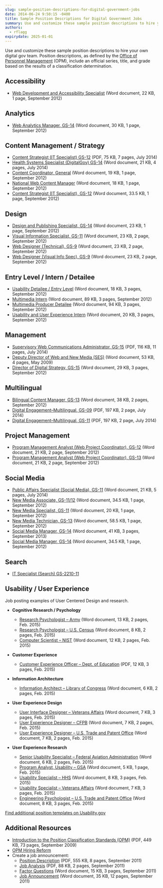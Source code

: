 ```yaml
---
slug: sample-position-descriptions-for-digital-government-jobs
date: 2014-06-24 9:50:15 -0400
title: Sample Position Descriptions for Digital Government Jobs
summary: Use and customize these sample position descriptions to hire your own digital gov team. Position descriptions, as defined by the Office of Personnel Management (OPM), include an official series, title, and grade based on the results of a classification determination. Accessibility Web Development and Accessibility Specialist (Word document, 22 KB, 1 page, September 2012) Analytics
authors:
  - rflagg
expirydate: 2025-01-01
---
```


Use and customize these sample position descriptions to hire your own digital gov team. Position descriptions, as defined by the [Office of Personnel Management](http://www.opm.gov/html/glossary.asp#P) (OPM), include an official series, title, and grade based on the results of a classification determination.

## Accessibility

- [Web Development and Accessibility Specialist](https://s3.amazonaws.com/digitalgov/_legacy-img/2014/06/web-development-and-accessibility-specialist-September-2012.doc) (Word document, 22 KB, 1 page, September 2012)

## Analytics

- [Web Analytics Manager, GS-14](https://s3.amazonaws.com/digitalgov/_legacy-img/2014/07/web-analytics-manager-GS-14.docx) (Word document, 30 KB, 1 page, September 2012)

## Content Management / Strategy

- [Content Strategist (IT Specialist) GS-12](https://s3.amazonaws.com/digitalgov/_legacy-img/2014/07/GS-2210-12-IT-Specialist.pdf) (PDF, 75 KB, 7 pages, July 2014)
- [Health Systems Specialist (DigitalGov) GS-14](https://s3.amazonaws.com/digitalgov/_legacy-img/2014/07/Health-System-Specialist-DigitalGov-GS-14.docx) (Word document, 21 KB, 4 pages, July 2014)
- [Content Coordinator, General](https://s3.amazonaws.com/digitalgov/_legacy-img/2014/06/content-coordinators-general-September-2012.doc) (Word document, 19 KB, 1 page, September 2012)
- [National Web Content Manager](https://s3.amazonaws.com/digitalgov/_legacy-img/2014/06/national-web-content-manager-September-2012.doc) (Word document, 18 KB, 1 page, September 2012)
- [Content Strategist (IT Specialist), GS-12](https://s3.amazonaws.com/digitalgov/_legacy-img/2014/06/IT-specialist.doc) (Word document, 33.5 KB, 1 page, September 2012)

## Design

- [Design and Publishing Specialist, GS-14](https://s3.amazonaws.com/digitalgov/_legacy-img/2014/06/design-and-publishing-specialist-GS-14-September-2012.doc) (Word document, 23 KB, 1 page, September 2012)
- [Visual Information Specialist, GS-11](https://s3.amazonaws.com/digitalgov/_legacy-img/2014/06/visual-information-specialist-GS-11-September-2012.doc) (Word document, 23 KB, 2 page, September 2012)
- [Web Designer (Technical), GS-9](https://s3.amazonaws.com/digitalgov/_legacy-img/2014/07/WebDesigner_PD_GS-9_CMS.doc) (Word document, 23 KB, 2 page, September 2012)
- [Web Designer (Visual Info Spec), GS-9](https://s3.amazonaws.com/digitalgov/_legacy-img/2014/07/WebDesigner_PD_GS-9_Visual.doc) (Word document, 23 KB, 2 page, September 2012)

## Entry Level / Intern / Detailee

- [Usability Detailee / Entry Level](https://s3.amazonaws.com/digitalgov/_legacy-img/2014/06/first-fridays-usability-detailee-entry-level-September-2012.docx) (Word document, 18 KB, 3 pages, September 2012)
- [Multimedia Intern](https://s3.amazonaws.com/digitalgov/_legacy-img/2014/06/multimedia-intern-September-2012.doc) (Word document, 89 KB, 3 pages, September 2012)
- [Multimedia Producer Detailee](https://s3.amazonaws.com/digitalgov/_legacy-img/2014/06/multimedia-producer-detailee-September-2012.doc) (Word document, 94 KB, 3 pages, September 2012)
- [Usability and User Experience Intern](https://s3.amazonaws.com/digitalgov/_legacy-img/2014/06/usability-and-user-experience-intern-September-2012.docx) (Word document, 20 KB, 3 pages, September 2012)

## Management

- [Supervisory Web Communications Administrator, GS-15](https://s3.amazonaws.com/digitalgov/_legacy-img/2014/07/GS-0301-15-Supervisory-Web-Communications-Administrator.pdf) (PDF, 116 KB, 11 pages, July 2014)
- [Deputy Director of Web and New Media (SES)](https://s3.amazonaws.com/digitalgov/_legacy-img/2014/06/deputy-director-of-web-and-new-media-September-2012.doc) (Word document, 53 KB, 4 pages, May 2009)
- [Director of Digital Strategy, GS-15](https://s3.amazonaws.com/digitalgov/_legacy-img/2014/06/director-of-digital-strategy-September-2012.doc) (Word document, 29 KB, 3 pages, September 2012)

## Multilingual

- [Bilingual Content Manager, GS-13](https://s3.amazonaws.com/digitalgov/_legacy-img/2014/06/bilingual-content-manager-GS-13-September-2012.doc) (Word document, 38 KB, 2 pages, September 2012)
- [Digital Engagement&#8211;Multilingual, GS-09](https://s3.amazonaws.com/digitalgov/_legacy-img/2014/07/Digital-Engagement-Multilingual-GS-1035-9.pdf) (PDF, 197 KB, 2 page, July 2014)
- [Digital Engagement&#8211;Multilingual, GS-11](https://s3.amazonaws.com/digitalgov/_legacy-img/2014/07/Digital-Engagement-Multilingual-GS-1035-11.pdf) (PDF, 197 KB, 2 page, July 2014)

## Project Management

- [Program Management Analyst (Web Project Coordinator), GS-12](https://s3.amazonaws.com/digitalgov/_legacy-img/2014/06/program-management-analyst-web-project-coordinator-GS-12-September-2012.doc) (Word document, 21 KB, 2 page, September 2012)
- [Program Management Analyst (Web Project Coordinator), GS-13](https://s3.amazonaws.com/digitalgov/_legacy-img/2014/06/program-management-analyst-web-project-coordinator-GS-13-September-2012.doc) (Word document, 21 KB, 2 page, September 2012)

## Social Media

- [Public Affairs Specialist (Social Media), GS-11](https://s3.amazonaws.com/digitalgov/_legacy-img/2014/07/Public-Affairs-Specialist-Social-Media-GS-11.docx) (Word document, 21 KB, 5 pages, July 2014)
- [New Media Associate, GS-11/12](https://s3.amazonaws.com/digitalgov/_legacy-img/2014/06/new-media-associate-GS-11-12-September-2012.doc) (Word document, 34.5 KB, 1 page, September 2012)
- [New Media Specialist, GS-11](https://s3.amazonaws.com/digitalgov/_legacy-img/2014/06/new-media-specialist-GS-11-September-2012.doc) (Word document, 20 KB, 1 page, September 2012)
- [New Media Technician, GS-13](https://s3.amazonaws.com/digitalgov/_legacy-img/2014/06/new-media-technician-GS-13-September-2012.doc) (Word document, 58.5 KB, 1 page, September 2012)
- [Social Media Manager, GS-14](https://s3.amazonaws.com/digitalgov/_legacy-img/2014/06/social-media-manager-Technical-Information-Specialist-Social-Media-2013.doc) (Word document, 41 KB, 3 pages, September 2013)
- [Social Media Manager, GS-14](https://s3.amazonaws.com/digitalgov/_legacy-img/2014/06/social-media-manager-GS-14-September-2012.doc) (Word document, 34.5 KB, 1 page, September 2012)

## Search

- [IT Specialist (Search) GS-2210-11](https://www.usajobs.gov/GetJob/ViewDetails/369615300 "Sample Search Specialist PD")

## Usability / User Experience

Job posting examples of User Centered Design and research.

- **Cognitive Research / Psychology**

    - [Research Psychologist &#8211; Army](https://s3.amazonaws.com/digitalgov/_legacy-img/2014/06/ResearchPsychologist-Army.docx) (Word document, 13 KB, 2 pages, Feb. 2015)
    - [Research Psychologist &#8211; U.S. Census](https://s3.amazonaws.com/digitalgov/_legacy-img/2014/06/ResearchPsychologist-U.S.Census.docx) (Word document, 8 KB, 2 pages, Feb. 2015)
    - [Computer Scientist &#8211; NIST](https://s3.amazonaws.com/digitalgov/_legacy-img/2014/06/ComputerScientist-NationalInstituteofStandardsandTechnology.docx) (Word document, 12 KB, 2 pages, Feb. 2015)

- **Customer Experience**
    - [Customer Experience Officer &#8211; Dept. of Education](https://s3.amazonaws.com/digitalgov/_legacy-img/2014/06/Customer-Experience-Officer-Dept.-Education.pdf) (PDF, 12 KB, 3 pages, Feb. 2015)
- **Information Architecture**
    - [Information Architect &#8211; Library of Congress](https://s3.amazonaws.com/digitalgov/_legacy-img/2014/06/InformationArchitect-LibraryofCongress.docx) (Word document, 6 KB, 2 pages, Feb. 2015)
- **User Experience Design**
    - [User Interface Designer &#8211; Veterans Affairs](https://s3.amazonaws.com/digitalgov/_legacy-img/2014/06/UsabilitySpecialist-VeteransAffairs2.docx) (Word document, 7 KB, 3 pages, Feb. 2015)
    - [User Experience Designer &#8211; CFPB](https://s3.amazonaws.com/digitalgov/_legacy-img/2014/06/UXDesigner-CFPB.docx) (Word document, 7 KB, 2 pages, Feb. 2015)
    - [User Experience Designer &#8211; U.S. Trade and Patent Office](https://s3.amazonaws.com/digitalgov/_legacy-img/2014/06/UXDesigner-PatentandTrademarkOffice1.docx) (Word document, 7 KB, 2 pages, Feb. 2015)
- **User Experience Research**
    - [Senior Usability Specialist &#8211; Federal Aviation Administration](https://s3.amazonaws.com/digitalgov/_legacy-img/2014/06/SeniorUsabilitySpecialist-FederalAviationAdministration.docx) (Word document, 6 KB, 2 pages, Feb. 2015)
    - [Program Analyst, Usability &#8211; GSA](https://s3.amazonaws.com/digitalgov/_legacy-img/2014/06/ProgramAnalystUsability-GSA1.docx) (Word document, 5 KB, 1 page, Feb. 2015)
    - [Usability Specialist &#8211; HHS](https://s3.amazonaws.com/digitalgov/_legacy-img/2014/06/UsabilitySpecialist-HHS.docx) (Word document, 8 KB, 3 pages, Feb. 2015)
    - [Usability Specialist &#8211; Veterans Affairs](https://s3.amazonaws.com/digitalgov/_legacy-img/2014/06/UsabilitySpecialist-VeteransAffairs2.docx) (Word document, 7 KB, 3 pages, Feb. 2015)
    - [Engineering Psychologist &#8211; U.S. Trade and Patent Office](https://s3.amazonaws.com/digitalgov/_legacy-img/2014/06/EngineeringPsychologistUserExperienceUsabilitySr-U.S.PatentTrademarkOffice.docx) (Word document, 8 KB, 3 pages, Feb. 2015)

[Find additional position templates on Usability.gov](http://www.Usability.gov)

## Additional Resources

- [Introduction to the Position Classification Standards (OPM)](https://s3.amazonaws.com/digitalgov/_legacy-img/2014/06/resources-opm-position-classification-standards-September-2009.pdf) (PDF, 449 KB, 73 pages, September 2009)
- [OPM Hiring Reform](http://www.opm.gov/policy-data-oversight/human-capital-management/hiring-reform/)
- Create a job announcement:
    - [Position Description](https://s3.amazonaws.com/digitalgov/_legacy-img/2014/06/resources-position-description-process-improvement-specialist-metrics-September-2011.pdf) (PDF, 555 KB, 8 pages, September 2011)
    - [Job Analysis](https://s3.amazonaws.com/digitalgov/_legacy-img/2014/06/resources-job-analysis-metrics-officer-September-2011.pdf) (PDF, 88 KB, 2 pages, September 2011)
    - [Factor Questions](https://s3.amazonaws.com/digitalgov/_legacy-img/2014/06/resources-factor-questions-metrics-officer-September-2011.docx) (Word document, 15 KB, 3 pages, September 2011)
    - [Job Announcement](https://s3.amazonaws.com/digitalgov/_legacy-img/2014/06/resources-job-announcement-metrics-officer-September-2011.docx) (Word document, 35 KB, 12 pages, September 2011)
